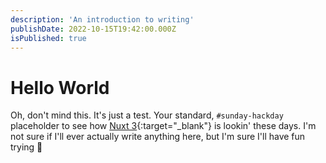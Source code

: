 ```yaml
---
description: 'An introduction to writing'
publishDate: 2022-10-15T19:42:00.000Z
isPublished: true
---
```


# Hello World

Oh, don't mind this. It's just a test. Your standard, `#sunday-hackday` placeholder to see how [Nuxt 3](https://v3.nuxtjs.org){:target="_blank"} is lookin' these days. I'm not sure if I'll ever actually write anything here, but I'm sure I'll have fun trying 🚀
